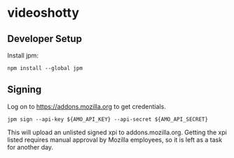 # videoshotty


## Developer Setup

Install jpm:

```
npm install --global jpm
``` 

## Signing

Log on to https://addons.mozilla.org to get credentials.

```
jpm sign --api-key ${AMO_API_KEY} --api-secret ${AMO_API_SECRET}
```

This will upload an unlisted signed xpi to addons.mozilla.org.
Getting the xpi listed requires manual approval by Mozilla employees, so it is left as a task for another day.
